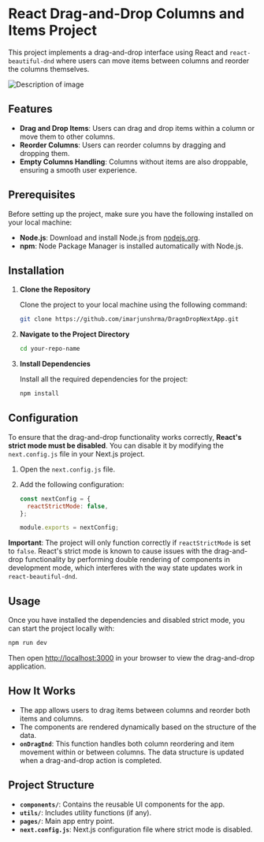 # React Drag-and-Drop Columns and Items Project

This project implements a drag-and-drop interface using React and `react-beautiful-dnd` where users can move items between columns and reorder the columns themselves.

<img src="/image-1.png" alt="Description of image" />

## Features

- **Drag and Drop Items**: Users can drag and drop items within a column or move them to other columns.
- **Reorder Columns**: Users can reorder columns by dragging and dropping them.
- **Empty Columns Handling**: Columns without items are also droppable, ensuring a smooth user experience.

## Prerequisites

Before setting up the project, make sure you have the following installed on your local machine:

- **Node.js**: Download and install Node.js from [nodejs.org](https://nodejs.org).
- **npm**: Node Package Manager is installed automatically with Node.js.

## Installation

1. **Clone the Repository**

   Clone the project to your local machine using the following command:

   ```bash
   git clone https://github.com/imarjunshrma/DragnDropNextApp.git
   ```

2. **Navigate to the Project Directory**

   ```bash
   cd your-repo-name
   ```

3. **Install Dependencies**

   Install all the required dependencies for the project:

   ```bash
   npm install
   ```

## Configuration

To ensure that the drag-and-drop functionality works correctly, **React's strict mode must be disabled**. You can disable it by modifying the `next.config.js` file in your Next.js project.

1. Open the `next.config.js` file.
2. Add the following configuration:

   ```javascript
   const nextConfig = {
     reactStrictMode: false,
   };

   module.exports = nextConfig;
   ```

**Important**: The project will only function correctly if `reactStrictMode` is set to `false`. React's strict mode is known to cause issues with the drag-and-drop functionality by performing double rendering of components in development mode, which interferes with the way state updates work in `react-beautiful-dnd`.

## Usage

Once you have installed the dependencies and disabled strict mode, you can start the project locally with:

```bash
npm run dev
```

Then open [http://localhost:3000](http://localhost:3000) in your browser to view the drag-and-drop application.

## How It Works

- The app allows users to drag items between columns and reorder both items and columns.
- The components are rendered dynamically based on the structure of the data.
- **`onDragEnd`**: This function handles both column reordering and item movement within or between columns. The data structure is updated when a drag-and-drop action is completed.

## Project Structure

- **`components/`**: Contains the reusable UI components for the app.
- **`utils/`**: Includes utility functions (if any).
- **`pages/`**: Main app entry point.
- **`next.config.js`**: Next.js configuration file where strict mode is disabled.

